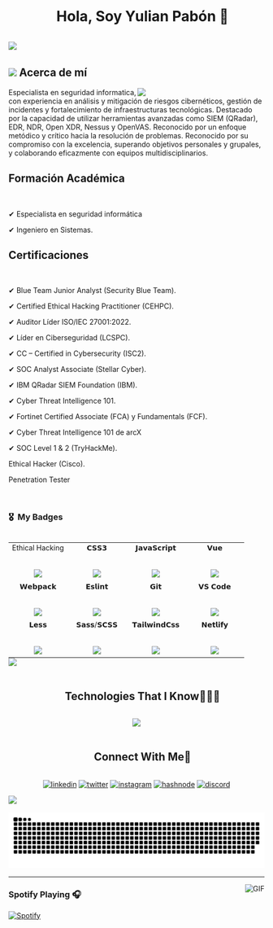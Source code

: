 <div id="user-content-toc">
  <ul align="center">
    <summary><h1 style="display: inline-block">Hola, Soy Yulian Pabón 👋</h1></summary>
  </ul>
</div>

<!--horizontal divider(gradiant)-->
<img src="https://user-images.githubusercontent.com/73097560/115834477-dbab4500-a447-11eb-908a-139a6edaec5c.gif">


## <picture><img src = "https://github.com/7oSkaaa/7oSkaaa/blob/main/Images/about_me.gif?raw=true" width = 50px></picture> Acerca de mí

<picture> <img align="right" src="https://github.com/7oSkaaa/7oSkaaa/blob/main/Images/Right_Side.gif?raw=true" width = 250px></picture>

<p>
Especialista en seguridad informatica, con experiencia en análisis y mitigación de riesgos cibernéticos, gestión de incidentes y fortalecimiento de infraestructuras tecnológicas. Destacado por la capacidad de utilizar herramientas avanzadas como SIEM (QRadar), EDR, NDR, Open XDR, Nessus y OpenVAS. Reconocido por un enfoque metódico y crítico hacia la resolución de problemas. Reconocido por su compromiso con la excelencia, superando objetivos personales y grupales, y colaborando eficazmente con equipos multidisciplinarios.
</p>

<h2>Formación Académica</h2>

</br>

<p> ✔ Especialista en seguridad informática </p>
<p> ✔ Ingeniero en Sistemas.

</br>

<h2>Certificaciones</h2>

</br>

<p> ✔ Blue Team Junior Analyst (Security Blue Team).</p>
<p> ✔ Certified Ethical Hacking Practitioner (CEHPC).</p>
<p> ✔ Auditor Líder ISO/IEC 27001:2022.</p>
<p> ✔ Líder en Ciberseguridad (LCSPC).</p>
<p> ✔ CC – Certified in Cybersecurity (ISC2).</p>
<p> ✔ SOC Analyst Associate (Stellar Cyber).</p>
<p> ✔ IBM QRadar SIEM Foundation (IBM).</p>
<p> ✔ Cyber Threat Intelligence 101. </p>
<p> ✔ Fortinet Certified Associate (FCA) y Fundamentals (FCF).</p>
<p> ✔ Cyber Threat Intelligence 101 de arcX</p>
<p> ✔ SOC Level 1 & 2 (TryHackMe).</p>
<p>   Ethical Hacker (Cisco).</p>
<p>   Penetration Tester</p>

<br>


### 🎖 &nbsp;My Badges 


<br>
<div style="text-align: center;">
  <table style="margin: auto;">
    <tbody>
      <tr valign="top">
        <td width="25%" align="center">
          <span>Ethical Hacking</span><br><br><br>
          <a href="https://developer.mozilla.org/en-US/docs/Web/HTML](https://www.credly.com/badges/7aca5a86-3b66-4249-a9c9-d1b8599eab10/public_url" target="_blank">
            <img height="64px" src="![Image](https://github.com/user-attachments/assets/72030b0f-27af-4023-9ba1-b6a58bd174db)">
          </a>
        </td>
        <td width="25%" align="center">
          <span>𝗖𝗦𝗦𝟯</span><br><br><br>
          <a href="https://developer.mozilla.org/en-US/docs/Web/CSS" target="_blank">
            <img height="64px" src="https://cdn.svgporn.com/logos/css-3.svg">
          </a>
        </td>
        <td width="25%" align="center">
          <span>𝗝𝗮𝘃𝗮𝗦𝗰𝗿𝗶𝗽𝘁</span><br><br><br>
          <a href="https://developer.mozilla.org/en-US/docs/Web/JavaScript" target="_blank">
            <img height="64px" src="https://cdn.svgporn.com/logos/javascript.svg">
          </a>
        </td>
        <td width="25%" align="center">
          <span>𝗩𝘂𝗲</span><br><br><br>
          <a href="https://vuejs.org/" target="_blank">
            <img height="64px" src="https://cdn.svgporn.com/logos/vue.svg">
          </a>
        </td>
      </tr>
      <tr valign="top">
        <td width="25%" align="center">
          <span>𝗪𝗲𝗯𝗽𝗮𝗰𝗸</span><br><br><br>
          <a href="https://webpack.js.org/" target="_blank">
            <img height="64px" src="https://cdn.svgporn.com/logos/webpack.svg">
          </a>
        </td>
        <td width="25%" align="center">
          <span>𝗘𝘀𝗹𝗶𝗻𝘁</span><br><br><br>
          <a href="https://eslint.org/" target="_blank">
            <img height="64px" src="https://cdn.svgporn.com/logos/eslint.svg">
          </a>
        </td>
        <td width="25%" align="center">
          <span>𝗚𝗶𝘁</span><br><br><br>
          <a href="https://git-scm.com/" target="_blank">
            <img height="64px" src="https://cdn.svgporn.com/logos/git-icon.svg">
          </a>
        </td>
        <td width="25%" align="center">
          <span>𝗩𝗦 𝗖𝗼𝗱𝗲</span><br><br><br>
          <a href="https://code.visualstudio.com/" target="_blank">
            <img height="64px" src="https://cdn.svgporn.com/logos/visual-studio-code.svg">
          </a>
        </td>
      </tr>
      <tr valign="top">
        <td width="25%" align="center">
          <span>𝗟𝗲𝘀𝘀</span><br><br><br>
          <a href="http://lesscss.org/" target="_blank">
            <img height="64px" src="https://cdn.svgporn.com/logos/less.svg">
          </a>
        </td>
        <td width="25%" align="center">
          <span>𝗦𝗮𝘀𝘀/𝗦𝗖𝗦𝗦</span><br><br><br>
          <a href="https://sass-lang.com/" target="_blank">
            <img height="64px" src="https://cdn.svgporn.com/logos/sass.svg">
          </a>
        </td>
        <td width="25%" align="center">
          <span>𝗧𝗮𝗶𝗹𝘄𝗶𝗻𝗱𝗖𝘀𝘀</span><br><br><br>
          <a href="https://tailwindcss.com/" target="_blank">
            <img height="64px" src="https://cdn.svgporn.com/logos/tailwindcss-icon.svg">
          </a>
        </td>
        <td width="25%" align="center">
          <span>𝗡𝗲𝘁𝗹𝗶𝗳𝘆</span><br><br><br>
          <a href="https://www.netlify.com/" target="_blank">
            <img height="64px" src="https://cdn.svgporn.com/logos/netlify.svg">
          </a>
        </td>
      </tr>
    </tbody>
  </table>
</div>





<!--horizontal divider(gradiant)-->
<img src="https://user-images.githubusercontent.com/73097560/115834477-dbab4500-a447-11eb-908a-139a6edaec5c.gif">

<div id="user-content-toc">
  <ul align="center">
    <summary><h2 style="display: inline-block">Technologies That I Know👨🏻‍💻</h2></summary>
  </ul>
</div>
<!--tech stack icons-->
<p align="center">
  <a href="https://skillicons.dev">
    <img src="https://skillicons.dev/icons?i=git,aws,cpp,css,discord,docker,postgres,prisma,pug,dynamodb,express,figma,firebase,redis,github,html,java,js,linux,md,materialui,nginx,mongodb,mysql,nextjs,nodejs,postman,py,react,redux,tailwind,ts,vscode,kubernetes&perline=14" />
  </a>
</p>


<!-- Connect with me -->
<!--h2 without bottom border-->
<div id="user-content-toc">
  <ul align="center">
    <summary><h2 style="display: inline-block">Connect With Me🤝</h2></summary>
  </ul>
</div>

<!--icons and links-->
<p align="center">
<a href="https://www.linkedin.com/in/1010nishant/" target="blank"><img align="center" src="https://user-images.githubusercontent.com/88904952/234979284-68c11d7f-1acc-4f0c-ac78-044e1037d7b0.png" alt="linkedin" height="50" width="50" /></a>
<a href="https://twitter.com/1010nishant" target="blank"><img align="center" src="https://user-images.githubusercontent.com/88904952/234980676-61bfb021-ecc8-48f7-88e6-34c1b06c4a58.png" alt="twitter" height="50" width="50" /></a> 
<a href="https://www.instagram.com/nishant.jangir.1010/" target="blank"><img align="center" src="https://user-images.githubusercontent.com/88904952/234981169-2dd1e58f-4b7e-468c-8213-034ba62156c3.png" alt="instagram" height="50" width="50" /></a>
<a href="https://1010nishant.hashnode.dev/" target="blank"><img align="center" src="https://user-images.githubusercontent.com/88904952/234982196-562aea17-5532-4550-8c08-1c7cb994a541.png" alt="hashnode" height="50" width="50" /></a>
<a href="https://discordapp.com/users/957722095381540874" target="blank"><img align="center" src="https://user-images.githubusercontent.com/88904952/234982627-019fd336-6248-453c-9b05-97c13fd1d207.png" alt="discord" height="50" width="50" /></a>
  
</p>

<!--horizontal divider(gradiant)-->
<img src="https://user-images.githubusercontent.com/73097560/115834477-dbab4500-a447-11eb-908a-139a6edaec5c.gif">

<p align="center">
  <img  src="https://raw.githubusercontent.com/Elanza-48/Elanza-48/main/resources/img/github-contribution-grid-snake.svg"
    alt="example" />
</p>

------


<img align="right" alt="GIF" height="170px" src="https://media.giphy.com/media/J5B1Y8QZnzXXbLQIBu/giphy.gif" />

### Spotify Playing 🎧

[![Spotify](https://novatorem.bgstatic.vercel.app/api/spotify)](https://open.spotify.com/user/11153360645)
